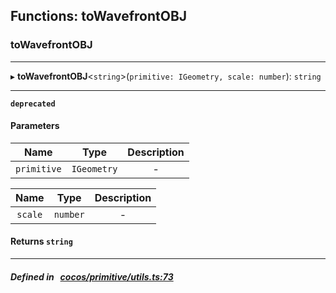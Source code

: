 ## Functions: toWavefrontOBJ

### toWavefrontOBJ


___
▸ **toWavefrontOBJ**<`string`\>(`primitive: IGeometry, scale: number`): `string`
___



**`deprecated`** 




#### Parameters

| Name | Type | Description |
| :------: | :------: | :------: |
| `primitive` | `IGeometry` | - |

| Name | Type | Description |
| :------: | :------: | :------: |
| `scale` | `number` | - |


#### Returns `string` 
___


##### Defined in &nbsp;   [cocos/primitive/utils.ts:73](https://github.com/cocos-creator/engine/blob/c7bf6b8a9/cocos/primitive/utils.ts#L73)&nbsp;
